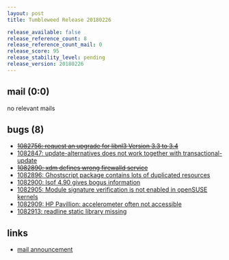 ```yaml
---
layout: post
title: Tumbleweed Release 20180226

release_available: false
release_reference_count: 8
release_reference_count_mail: 0
release_score: 95
release_stability_level: pending
release_version: 20180226
---
```


## mail (0:0)

no relevant mails

## bugs (8)

<!--more-->

- ~~[1082756: request an upgrade for libnl3 Version 3.3 to 3.4](https://bugzilla.opensuse.org/show_bug.cgi?id=1082756)~~
- [1082847: update-alternatives does not work together with transactional-update](https://bugzilla.opensuse.org/show_bug.cgi?id=1082847)
- ~~[1082890: xdm defines wrong firewalld service](https://bugzilla.opensuse.org/show_bug.cgi?id=1082890)~~
- [1082896: Ghostscript package contains lots of duplicated resources](https://bugzilla.opensuse.org/show_bug.cgi?id=1082896)
- [1082900: lsof 4.90 gives bogus information](https://bugzilla.opensuse.org/show_bug.cgi?id=1082900)
- [1082905: Module signature verification is not enabled in openSUSE kernels](https://bugzilla.opensuse.org/show_bug.cgi?id=1082905)
- [1082909: HP Pavillion: accelerometer often not accessible](https://bugzilla.opensuse.org/show_bug.cgi?id=1082909)
- [1082913: readline static library missing](https://bugzilla.opensuse.org/show_bug.cgi?id=1082913)



## links

- [mail announcement](https://lists.opensuse.org/opensuse-factory/2018-02/msg01172.html)

